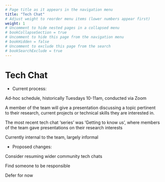 ```yaml
---
# Page title as it appears in the navigation menu
title: "Tech Chat"
# Adjust weight to reorder menu items (lower numbers appear first)
weight: 1
# Uncomment to hide nested pages in a collapsed menu
# bookCollapseSection = true
# Uncomment to hide this page from the navigation menu
# bookHidden = false
# Uncomment to exclude this page from the search
# bookSearchExclude = true
---
```


# Tech Chat

- Current process:

Ad-hoc schedule, historically Tuesdays 10-11am, conducted via Zoom

A member of the team will give a presentation discussing a topic pertinent to their research, current projects or technical skills they are interested in.

The most recent tech chat ‘series’ was ‘Getting to know us’, where members of the team gave presentations on their research interests

Currently internal to the team, largely informal

- Proposed changes:

Consider resuming wider community tech chats

Find someone to be responsible

Defer for now